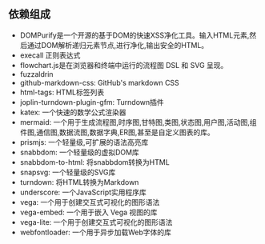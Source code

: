 ## 依赖组成
- DOMPurify是一个开源的基于DOM的快速XSS净化工具。输入HTML元素,然后通过DOM解析递归元素节点,进行净化,输出安全的HTML。 
- execall 正则表达式
- flowchart.js是在浏览器和终端中运行的流程图 DSL 和 SVG 呈现。
- fuzzaldrin
- github-markdown-css: GitHub's markdown CSS
- html-tags: HTML标签列表
- joplin-turndown-plugin-gfm: Turndown插件
- katex: 一个快速的数学公式渲染器
- mermaid: 一个用于生成流程图,时序图,甘特图,类图,状态图,用户图,活动图,组件图,通信图,数据流图,数据字典,ER图,甚至是自定义图表的库。
- prismjs: 一个轻量级,可扩展的语法高亮库
- snabbdom: 一个轻量级的虚拟DOM库
- snabbdom-to-html: 将snabbdom转换为HTML
- snapsvg: 一个轻量级的SVG库
- turndown: 将HTML转换为Markdown
- underscore: 一个JavaScript实用程序库
- vega: 一个用于创建交互式可视化的图形语法
- vega-embed: 一个用于嵌入 Vega 视图的库
- vega-lite: 一个用于创建交互式可视化的图形语法
- webfontloader: 一个用于异步加载Web字体的库